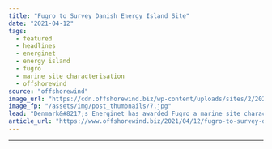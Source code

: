 ```yaml
---
title: "Fugro to Survey Danish Energy Island Site"
date: "2021-04-12"
tags: 
  - featured
  - headlines
  - energinet
  - energy island
  - fugro
  - marine site characterisation
  - offshorewind
source: "offshorewind"
image_url: "https://cdn.offshorewind.biz/wp-content/uploads/sites/2/2021/04/12101526/Fugro-to-Survey-Danish-Energy-Island-Site.jpg"
image_fp: "/assets/img/post_thumbnails/7.jpg"
lead: "Denmark&#8217;s Energinet has awarded Fugro a marine site characterisation contract for the Energy Island"
article_url: "https://www.offshorewind.biz/2021/04/12/fugro-to-survey-danish-energy-island-site/"
---
```


---

